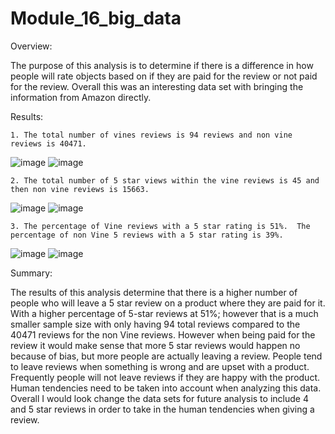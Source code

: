 # Module_16_big_data

Overview:

  The purpose of this analysis is to determine if there is a difference in how people will rate objects based on if they are paid for the review or not paid for the review.  Overall this was an interesting data set with bringing the information from Amazon directly. 
  
  
Results:

    1. The total number of vines reviews is 94 reviews and non vine reviews is 40471.
    
![image](https://user-images.githubusercontent.com/103297084/195888457-477a803d-6ff9-4fca-a13b-9cd7b6a92b3d.png) ![image](https://user-images.githubusercontent.com/103297084/195888543-0f6e937f-62d0-4a81-bbe8-31694ef0aa0f.png)

    2. The total number of 5 star views within the vine reviews is 45 and then non vine reviews is 15663.
    
![image](https://user-images.githubusercontent.com/103297084/195889130-738627df-daef-4e9b-871f-66c6a56dfeb2.png)  ![image](https://user-images.githubusercontent.com/103297084/195889205-85707000-4b32-4191-a973-cff0d2e500f6.png)

    3. The percentage of Vine reviews with a 5 star rating is 51%.  The percentage of non Vine 5 reviews with a 5 star rating is 39%.
    
![image](https://user-images.githubusercontent.com/103297084/195889695-c2177229-4289-4b83-9c6e-7cec59ed1097.png)  ![image](https://user-images.githubusercontent.com/103297084/195889760-18997d00-3fa3-4d26-9938-956a8a47fa50.png)


Summary:

  The results of this analysis determine that there is a higher number of people who will leave a 5 star review on a product where they are paid for it.  With a higher percentage of 5-star reviews at 51%; however that is a much smaller sample size with only having 94 total reviews compared to the 40471 reviews for the non Vine reviews.  However when being paid for the review it would make sense that more 5 star reviews would happen no because of bias, but more people are actually leaving a review.  People tend to leave reviews when something is wrong and are upset with a product.  Frequently people will not leave reviews if they are happy with the product.  Human tendencies need to be taken into account when analyzing this data.  Overall I would look change the data sets for future analysis to include 4 and 5 star reviews in order to take in the human tendencies when giving a review.
